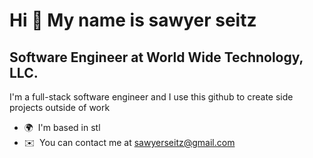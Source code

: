 

Hi 👋 My name is sawyer seitz
=============================

Software Engineer at World Wide Technology, LLC.
------------------------

I'm a full-stack software engineer and I use this github to create side projects outside of work 

*   🌍  I'm based in stl
*   ✉️  You can contact me at [sawyerseitz@gmail.com](mailto:sgsqb4@mail.missouri.edu)
  
